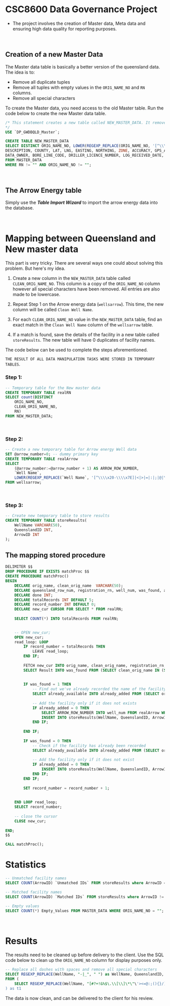 # CSC8600 Data Governance Project

- The project involves the creation of Master data, Meta data and ensuring high data quality for reporting purposes.


<br/>

## Creation of a new Master Data
The Master data table is basically a better version of the queensland data. The idea is to:

- Remove all duplicate tuples
- Remove all tuples with empty values in the ```ORIG_NAME_NO``` and ```RN``` columns.
- Remove all special characters

To create the Master data, you need access to the old Master table. Run the code below to create the new Master data table.

```sql
/* This statement creates a new table called NEW_MASTER_DATA. It removes all special characters in the ORIG_NAME_NO column. Lastly, it removes all duplicated tuples in the Queensland dataset.
*/
USE `DP_GWDBQLD_Master`;

CREATE TABLE NEW_MASTER_DATA
SELECT DISTINCT ORIG_NAME_NO, LOWER(REGEXP_REPLACE(ORIG_NAME_NO, '[^\\\\x20-\\\\x7E]|<|>|=|:|;|@|\;|\\?|\\[', '')) CLEAN_ORIG_NAME_NO, RN, FACILITY_TYPE, OFFICE, SHIRE_CODE, PARISH, RN_REPLACES, DO_FILE, RO_FILE, HO_FILE, FACILITY_STATUS, DRILLED_DATE, DRILLER_NAME, BASIN, METHOD_CONST, SUB_AREA, LOT, PLAN,
DESCRIPTION, COUNTY, LAT, LNG, EASTING, NORTHING, ZONE, ACCURACY, GPS_ACCURACY, GIS_LAT, GIS_LNG, CHECKED, MAP_SCALE, MAP_SERIES, MAP_NO, PROG_SECT, EQUIPMENT, POLYGON, CONFIDENTIAL,
DATA_OWNER, BORE_LINE_CODE, DRILLER_LICENCE_NUMBER, LOG_RECEIVED_DATE, OBJECTID
FROM MASTER_DATA
WHERE RN != "" AND ORIG_NAME_NO != "";
```

<br/>

## The Arrow Energy table
Simply use the ***Table Import Wizard*** to import the arrow energy data into the database.

<br/>

# Mapping between Queensland and New master data
This part is very tricky. There are several ways one could about solving this problem. But here's my idea.

1. Create a new column in the ```NEW_MASTER_DATA``` table called ```CLEAN_ORIG_NAME_NO```. This column is a copy of the ```ORIG_NAME_NO``` column however all special characters have been removed. All entries are also made to be lowercase.

2. Repeat Step 1 on the Arrow energy data (```wellsarrow```). This time, the new column will be called ```Clean Well Name```. 

3. For each ```CLEAN_ORIG_NAME_NO``` value in the ```NEW_MASTER_DATA``` table, find an exact match in the ```Clean Well Name``` column of the ```wellsarrow``` table.

4. If a match is found, save the details of the facility in a new table called ```storeResults```. The new table will have 0 duplicates of facility names.

The code below can be used to complete the steps aforementioned. 

```THE RESULT OF ALL DATA MANIPULATION TASKS WERE STORED IN TEMPORARY TABLES```.
<br/>

### Step 1:
```sql
-- Temporary table for the New master data
CREATE TEMPORARY TABLE realRN 
SELECT count(DISTINCT
    ORIG_NAME_NO, 
    CLEAN_ORIG_NAME_NO,
    RN)
FROM NEW_MASTER_DATA;
```
<br/>

### Step 2:
```sql
-- Create a new temporary table for Arrow energy Well data
SET @arrow_number=0; -- dummy primary key
CREATE TEMPORARY TABLE realArrow 
SELECT 
	(@arrow_number:=@arrow_number + 1) AS ARROW_ROW_NUMBER, 
    `Well Name`,
	LOWER(REGEXP_REPLACE(`Well Name`, '[^\\\\x20-\\\\x7E]|<|>|=|:|;|@|\;|\\?|\\[', '')) as `Clean Well Name`
FROM wellsarrow;
```

<br/>

### Step 3:
```sql
-- Create new temporary table to store results
CREATE TEMPORARY TABLE storeResults(
    WellName VARCHAR(50),
	QueenslandID INT,
    ArrowID INT
);

```

## The mapping stored procedure
```sql
DELIMITER $$
DROP PROCEDURE IF EXISTS matchProc $$
CREATE PROCEDURE matchProc()
BEGIN
	DECLARE orig_name, clean_orig_name  VARCHAR(50);
    DECLARE queensland_row_num, registration_rn, well_num, was_found, already_added INT;
    DECLARE done INT;
	DECLARE totalRecords INT DEFAULT 5;
    DECLARE record_number INT DEFAULT 0;
    DECLARE new_cur CURSOR FOR SELECT * FROM realRN;
    
    SELECT COUNT(*) INTO totalRecords FROM realRN;

    
    -- OPEN new_cur;
    OPEN new_cur;
    read_loop: LOOP
		IF record_number = totalRecords THEN
			LEAVE read_loop;
		END IF;
        
        FETCH new_cur INTO orig_name, clean_orig_name, registration_rn;
		SELECT Result INTO was_found FROM (SELECT clean_orig_name IN (SELECT `Clean Well Name` FROM realArrow) as Result) as new_table;
	
        
        IF was_found = 1 THEN
			-- Find out we've already recorded the name of the facility
            SELECT already_available INTO already_added FROM (SELECT orig_name IN (SELECT WellName FROM storeResults) as already_available) as t1;
            
            -- Add the facility only if it does not exists
            IF already_added = 0 THEN
				SELECT ARROW_ROW_NUMBER INTO well_num FROM realArrow WHERE `Clean Well Name` = clean_orig_name LIMIT 1;
				INSERT INTO storeResults(WellName, QueenslandID, ArrowID) VALUES (orig_name, registration_rn, well_num);
			END IF;
            
		END IF;
        
        IF was_found = 0 THEN
			-- Check if the facility has already been recorded
			SELECT already_available INTO already_added FROM (SELECT orig_name IN (SELECT WellName FROM storeResults) as already_available) as t2;
            
            -- Add the facility only if it does not exist
            IF already_added = 0 THEN 
				INSERT INTO storeResults(WellName, QueenslandID, ArrowID) VALUES (orig_name, registration_rn, -1);
			END IF;
		END IF;
        
        SET record_number = record_number + 1;
        
        
	END LOOP read_loop;
    SELECT record_number;
    
	-- close the cursor
    CLOSE new_cur;
        
END;
$$

CALL matchProc();
```

# Statistics

```sql
-- Unmatched facility names
SELECT COUNT(ArrowID) `Unmatched IDs` FROM storeResults where ArrowID = -1; -- 44268
```

```sql
-- Matched facility names
SELECT COUNT(ArrowID) `Matched IDs` FROM storeResults where ArrowID != -1; -- 195
```


```sql
-- Empty values
SELECT COUNT(*) Empty_Values FROM MASTER_DATA WHERE ORIG_NAME_NO = ""; -- 108102
```

<br/>

# Results
The results need to be cleaned up before delivery to the client. Use the SQL code below to clean up the ```ORIG_NAME_NO``` column for display purposes only.

```sql
-- Replace all dashes with spaces and remove all special characters
SELECT REGEXP_REPLACE(WellName, "-|_", " ") as WellName, QueenslandID, ArrowID
FROM ( 
	SELECT REGEXP_REPLACE(WellName, "[#?+!&%$\.\\[\\]\*\"\'><=@:;(){}/]", "") as WellName, QueenslandID, ArrowID FROM storeResults
) as t1
```

The data is now clean, and can be delivered to the client for his review.


